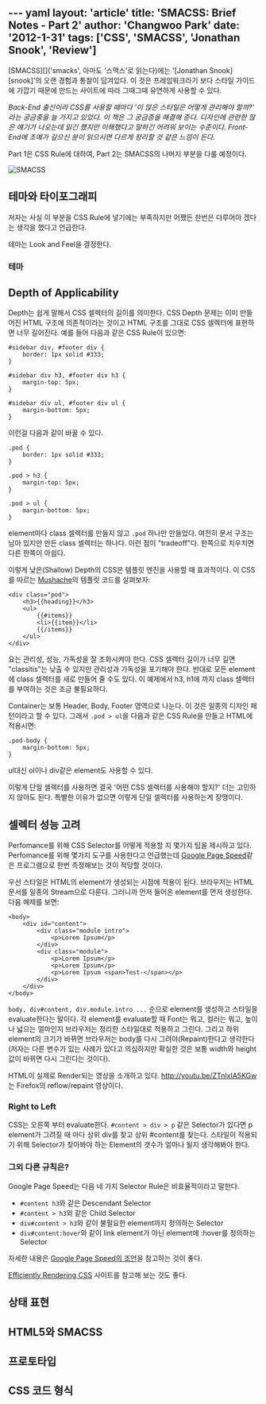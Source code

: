 --- yaml
layout: 'article'
title: 'SMACSS: Brief Notes - Part 2'
author: 'Changwoo Park'
date: '2012-1-31'
tags: ['CSS', 'SMACSS', 'Jonathan Snook', 'Review']
---

[SMACSS][]('smacks', 아마도 '스맥스'로 읽는다)에는 '[Jonathan Snook][snook]'의 오랜 경험과 통찰이 담겨있다. 이 것은 프레임워크라기 보다 스타일 가이드에 가깝기 때문에 만드는 사이트에 따라 그때그때 유연하게 사용할 수 있다.

_Back-End 출신이라 CSS를 사용할 때마다 '이 많은 스타일은 어떻게 관리해야 할까?' 라는 궁금중을 늘 가지고 있었다. 이 책은 그 궁금증을 해결해 준다. 디자인에 관련한 많은 얘기가 나오는데 읽긴 했지만 이해했다고 말하긴 어려워 보이는 수준이다. Front-End에 조예가 깊으신 분이 읽으시면 다르게 정리할 것 같은 느낌이 든다._

Part 1은 CSS Rule에 대하여, Part 2는 SMACSS의 나머지 부분을 다룰 예정이다.

![SMACSS](/articles/2012/smacss/smacss.png)

## 테마와 타이포그래피

저자는 사실 이 부분을 CSS Rule에 넣기에는 부족하지만 어쨌든 한번은 다루어야 겠다는 생각을 했다고 언급한다. 

테마는 Look and Feel을 결정한다.

### 테마

## Depth of Applicability

Depth는 쉽게 말해서 CSS 셀렉터의 길이를 의미한다. CSS Depth 문제는 이미 만들어진 HTML 구조에 의존적이라는 것이고 HTML 구조를 그대로 CSS 셀렉터에 표현하면 너무 길어진다. 예를 들어 다음과 같은 CSS Rule이 있으면:

	#sidebar div, #footer div {
		border: 1px solid #333;
	}

	#sidebar div h3, #footer div h3 {
		margin-top: 5px;
	}

	#sidebar div ul, #footer div ul {
		margin-bottom: 5px;
	}

이런걸 다음과 같이 바꿀 수 있다.

	.pod {
		border: 1px solid #333;
	}

	.pod > h3 {
		margin-top: 5px;
	}

	.pod > ul {
		margin-bottom: 5px;
	}

element마다 class 셀렉터를 만들지 않고 `.pod` 하나만 만들었다. 여전히 문서 구조는 남아 있지만 만든 class 셀렉터는 하나다. 이런 점이 "tradeoff"다. 한쪽으로 치우치면 다른 한쪽이 아쉽다.

이렇게 낮은(Shallow) Depth의 CSS은 템플릿 엔진을 사용할 때 효과적이다. 이 CSS를 따르는 [Mushache][]의 템플릿 코드를 살펴보자:

	<div class="pod">
		<h3>{{heading}}</h3>
		<ul>
			{{#items}}
			<li>{{item}}</li>
			{{/items}}
		</ul>
	</div>

요는 관리성, 성능, 가독성을 잘 조화시켜야 한다. CSS 셀렉터 길이가 너무 길면 "classitis"는 낮출 수 있지만 관리성과 가독성을 포기해야 한다. 반대로 모든 element에 class 셀렉터를 새로 만들어 줄 수도 있다. 이 예제에서 h3, h1에 까지 class 셀렉터를 부여하는 것은 조금 불필요하다.

Container는 보통 Header, Body, Footer 영역으로 나눈다. 이 것은 일종의 디자인 패턴이라고 할 수 있다. 그래서 `.pod > ul`을 다음과 같은 CSS Rule을 만들고 HTML에 적용시면:

	.pod-body {
		margin-bottom: 5px;
	}

ul대신 ol이나 div같은 element도 사용할 수 있다.

이렇게 단일 셀렉터를 사용하면 결국 '어떤 CSS 셀렉터를 사용해야 할지?' 더는 고민하지 않아도 된다. 특별한 이유가 없으면 이렇게 단일 셀렉터를 사용하는게 장땡이다.

[Mushache]: http://mustache.github.com/

## 셀렉터 성능 고려

Perfomance를 위해 CSS Selector를 어떻게 적용할 지 몇가지 팁을 제시하고 있다. Perfomance를 위해 몇가지 도구를 사용한다고 언급했는데 [Google Page Speed][]같은 프로그램으로 한번 측정해보는 것이 적당할 것이다.

우선 스타일은 HTML의 element가 생성되는 시점에 적용이 된다. 브라우저는 HTML문서를 일종의 Stream으로 다룬다. 그러니까 먼저 들어온 element를 먼저 생성한다. 다음 예제를 보면:

	<body>
		<div id="content">
			<div class="module intro">
				<p>Lorem Ipsum</p>
			</div>
			<div class="module">
				<p>Lorem Ipsum</p>
				<p>Lorem Ipsum</p>
				<p>Lorem Ipsum <span>Test-</span></p>
			</div>
		</div>
	</body>

`body, div#content, div.module.intro ...` 순으로 element를 생성하고 스타일을 evaluate한다는 말이다. 각 element를 evaluate할 때 Font는 뭐고, 컬러는 뭐고, 높이나 넓으는 얼마인지 브라우저는 정리한 스타일대로 적용하고 그린다. 그리고 하위 element의 크기가 바뀌면 브라우저는 body를 다시 그려야(Repaint)한다고 생각한다(저자는 다른 변수가 있는 사례가 있다고 의심하지만 확실한 것은 보통 width와 height값이 바뀌면 다시 그린다는 것이다).

HTML이 실제로 Render되는 영상을 소개하고 있다. http://youtu.be/ZTnIxIA5KGw 는 Firefox의 reflow/repaint 영상이다.

### Right to Left

CSS는 오른쪽 부터 evaluate한다. `#content > div > p` 같은 Selector가 있다면 p element가 그려질 때 마다 상위 div를 찾고 상위 #content를 찾는다. 스타일이 적용되기 위해 Selector가 찾아봐야 하는 Element의 갯수가 얼마나 될지 생각해봐야 한다.

### 그외 다른 규칙은?

Google Page Speed는 다음 네 가지 Selector Rule은 비효율적이라고 말한다.

 * `#content h3`와 같은 Descendant Selector
 * `#content > h3`와 같은 Child Selector
 * `div#content > h3`와 같이 불필요한 element까지 정의하는 Selector
 * `div#content:hover`와 같이 link element가 아닌 element에 :hover를 정의하는 Selector

자세한 내용은 [Google Page Speed의 조언][]을 참고하는 것이 좋다.

[Google Page Speed]: http://css-tricks.com/efficiently-rendering-css/
[Google Page Speed의 조언]: http://code.google.com/speed/page-speed/docs/rendering.html

[Efficiently Rendering CSS](http://css-tricks.com/efficiently-rendering-css/) 사이트를 참고해 보는 것도 좋다.

## 상태 표현

## HTML5와 SMACSS

## 프로토타입

## CSS 코드 형식


